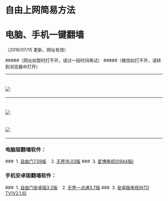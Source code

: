 # 自由上网简易方法
# 电脑、手机一键翻墙
（2016/07/15 更新，网址有效）

#####（网址如暂时打不开，请过一段时间再试）
#####（微信如打不开，请转到浏览器中打开）

***

# <a href="https://camo.githubusercontent.com/af8748f7c3ae69fc0af15ebf7d55ba0cff5c7174/68747470733a2f2f64323361636931786266686862662e636c6f756466726f6e742e6e65742f7069632f796a66712d32303136303731356f6b2e706e67" target="_blank"> <img src="https://d23aci1xbfhhbf.cloudfront.net/pic/yjfq-20160715ok.png"> </a>

***


# <a href="https://d7atsmgblp4qj.cloudfront.net/fqtz.php?tz=fq?id=1" target="_blank"><img src="https://d1swfoyvmcpu3d.cloudfront.net/pic/fqwz1.png"></a>

# <a href="https://d7atsmgblp4qj.cloudfront.net/fqtz.php?tz=fq?id=2" target="_blank"><img src="https://d1swfoyvmcpu3d.cloudfront.net/pic/fqwz2.png"></a>

***


### 电脑版翻墙软件：
###&nbsp;&nbsp;1. <a href="https://d23aci1xbfhhbf.cloudfront.net/fgget.php?fid=fg759p.zip" target="_blank">自由门7.59版</a>&nbsp;&nbsp;&nbsp;&nbsp;2. <a href="https://d23aci1xbfhhbf.cloudfront.net/fgget.php?fid=U1603.zip" target="_blank">无界16.03版</a>
###&nbsp;&nbsp;3. <a href="https://d23aci1xbfhhbf.cloudfront.net/fgget.php?fid=GreeniPPOTV_Setup_Ver12Build944b.zip" target="_blank">爱博电视(0944版)</a>

### 手机安卓版翻墙软件：
###&nbsp;&nbsp;1. <a href="https://d23aci1xbfhhbf.cloudfront.net/fgget.php?fid=fgma32.apk" target="_blank">自由门安卓版3.2版</a>&nbsp;&nbsp;&nbsp;&nbsp;2. <a href="https://d23aci1xbfhhbf.cloudfront.net/fgget.php?fid=um3.7.apk" target="_blank">无界一点通3.7版</a>
###&nbsp;&nbsp;3. <a href="https://d23aci1xbfhhbf.cloudfront.net/fgget.php?fid=iNTD_TV.apk" target="_blank">安卓版电视iNTD TV(V2.1.6)</a>


